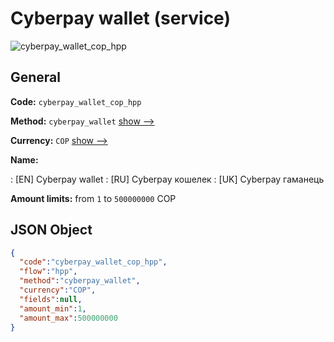 
# Сyberpay wallet (service) 
![cyberpay_wallet_cop_hpp](https://static.openfintech.io/payment_methods/cyberpay_wallet_cop_hpp/logo.svg?w=400&c=v0.59.26#w200)  

## General 
 
**Code:** `cyberpay_wallet_cop_hpp` 
 
**Method:** `cyberpay_wallet` 
 [show -->](/payment-methods/cyberpay_wallet/) 
 
**Currency:** `COP` [show -->](/currencies/COP/) 
 
**Name:** 
 
:	[EN] Сyberpay wallet 
:	[RU] Сyberpay кошелек 
:	[UK] Сyberpay гаманець 
 
**Amount limits:** from `1` to `500000000` COP 

## JSON Object 

```json
{
  "code":"cyberpay_wallet_cop_hpp",
  "flow":"hpp",
  "method":"cyberpay_wallet",
  "currency":"COP",
  "fields":null,
  "amount_min":1,
  "amount_max":500000000
}
```  
